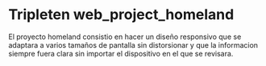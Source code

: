 # Tripleten web_project_homeland
El proyecto homeland consistio en hacer un diseño responsivo que se adaptara a varios tamaños de pantalla sin distorsionar y que la informacion siempre fuera clara sin importar el dispositivo en el que se revisara.